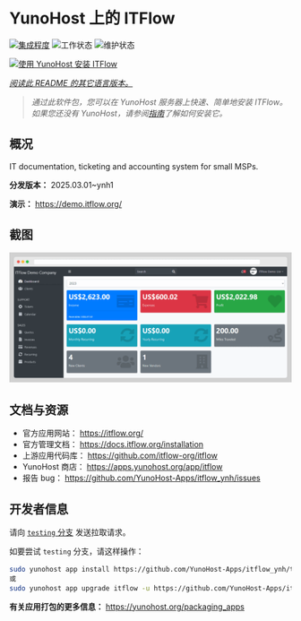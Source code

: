 <!--
注意：此 README 由 <https://github.com/YunoHost/apps/tree/master/tools/readme_generator> 自动生成
请勿手动编辑。
-->

# YunoHost 上的 ITFlow

[![集成程度](https://apps.yunohost.org/badge/integration/itflow)](https://ci-apps.yunohost.org/ci/apps/itflow/)
![工作状态](https://apps.yunohost.org/badge/state/itflow)
![维护状态](https://apps.yunohost.org/badge/maintained/itflow)

[![使用 YunoHost 安装 ITFlow](https://install-app.yunohost.org/install-with-yunohost.svg)](https://install-app.yunohost.org/?app=itflow)

*[阅读此 README 的其它语言版本。](./ALL_README.md)*

> *通过此软件包，您可以在 YunoHost 服务器上快速、简单地安装 ITFlow。*  
> *如果您还没有 YunoHost，请参阅[指南](https://yunohost.org/install)了解如何安装它。*

## 概况

IT documentation, ticketing and accounting system for small MSPs.


**分发版本：** 2025.03.01~ynh1

**演示：** <https://demo.itflow.org/>

## 截图

![ITFlow 的截图](./doc/screenshots/readme.gif)

## 文档与资源

- 官方应用网站： <https://itflow.org/>
- 官方管理文档： <https://docs.itflow.org/installation>
- 上游应用代码库： <https://github.com/itflow-org/itflow>
- YunoHost 商店： <https://apps.yunohost.org/app/itflow>
- 报告 bug： <https://github.com/YunoHost-Apps/itflow_ynh/issues>

## 开发者信息

请向 [`testing` 分支](https://github.com/YunoHost-Apps/itflow_ynh/tree/testing) 发送拉取请求。

如要尝试 `testing` 分支，请这样操作：

```bash
sudo yunohost app install https://github.com/YunoHost-Apps/itflow_ynh/tree/testing --debug
或
sudo yunohost app upgrade itflow -u https://github.com/YunoHost-Apps/itflow_ynh/tree/testing --debug
```

**有关应用打包的更多信息：** <https://yunohost.org/packaging_apps>
